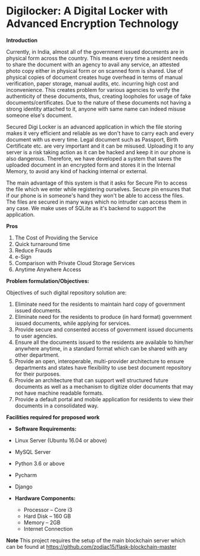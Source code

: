 
# **Digilocker: A Digital Locker with Advanced Encryption Technology**


**Introduction**

Currently, in India, almost all of the government issued documents are in physical form across the country. This means every time a resident needs to share the document with an agency to avail any service, an attested photo copy either in physical form or on scanned form is shared. Use of physical copies of document creates huge overhead in terms of manual verification, paper storage, manual audits, etc. incurring high cost and inconvenience. This creates problem for various agencies to verify the authenticity of these documents, thus, creating loopholes for usage of fake documents/certificates. Due to the nature of these documents not having a strong identity attached to it, anyone with same name can indeed misuse someone else&#39;s document.

Secured Digi Locker is an advanced application in which the file storing makes it very efficient and reliable as we don&#39;t have to carry each and every document with us every time. Legal document such as Passport, Birth Certificate etc. are very important and it can be misused. Uploading it to any server is a risk taking action as it can be hacked and keep it in our phone is also dangerous. Therefore, we have developed a system that saves the uploaded document in an encrypted form and stores it in the Internal Memory, to avoid any kind of hacking internal or external.

The main advantage of this system is that it asks for Secure Pin to access the file which we enter while registering ourselves. Secure pin ensures that if our phone is in someone&#39;s hand they won&#39;t be able to access the files. The files are secured in many ways which no intruder can access them in any case. We make uses of SQLite as it&#39;s backend to support the application.


**Pros** 
1. The Cost of Providing the Service
2. Quick turnaround time
3. Reduce Frauds
4. e-Sign
5. Comparison with Private Cloud Storage Services
6. Anytime Anywhere Access

**Problem formulation/Objectives:**

Objectives of such digital repository solution are:

1. Eliminate need for the residents to maintain hard copy of government issued documents.
2. Eliminate need for the residents to produce (in hard format) government issued documents, while applying for services.
3. Provide secure and consented access of government issued documents to user agencies.
4. Ensure all the documents issued to the residents are available to him/her anywhere anytime, in a standard format which can be shared with any other department.
5. Provide an open, interoperable, multi-provider architecture to ensure departments and states have flexibility to use best document repository for their purposes.
6. Provide an architecture that can support well structured future documents as well as a mechanism to digitize older documents that may not have machine readable formats.
7. Provide a default portal and mobile application for residents to view their documents in a consolidated way.


**Facilities required for proposed work**

- **Software Requirements:**

- Linux Server (Ubuntu 16.04 or above)
- MySQL Server
- Python 3.6 or above
- Pycharm
- Django

- **Hardware Components:**

  - Processor – Core i3
  - Hard Disk – 160 GB
  - Memory – 2GB
  - Internet Connection

**Note**
This project requires the setup of the main blockchain server which can be found at https://github.com/zodiac15/flask-blockchain-master
